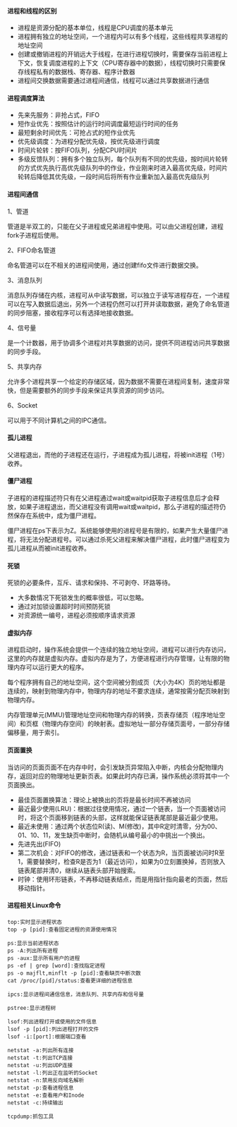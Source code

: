 
#### 进程和线程的区别

- 进程是资源分配的基本单位，线程是CPU调度的基本单元
- 进程拥有独立的地址空间，一个进程内可以有多个线程，这些线程共享进程的地址空间
- 创建或撤销进程的开销远大于线程，在进行进程切换时，需要保存当前进程上下文，恢复调度进程的上下文（CPU寄存器中的数据），线程切换时只需要保存线程私有的数据栈、寄存器、程序计数器
- 进程间交换数据需要通过进程间通信，线程可以通过共享数据进行通信

#### 进程调度算法

- 先来先服务：非抢占式，FIFO
- 短作业优先：按照估计的运行时间调度最短运行时间的任务
- 最短剩余时间优先：可抢占式的短作业优先
- 优先级调度：为进程分配优先级，按优先级进行调度
- 时间片轮转：按FIFO队列，分配CPU时间片
- 多级反馈队列：拥有多个独立队列，每个队列有不同的优先级，按时间片轮转的方式优先执行高优先级队列中的作业，作业刚来时进入最高优先级，时间片轮转后降低其优先级，一段时间后将所有作业重新加入最高优先级队列

#### 进程间通信

1、管道

管道是半双工的，只能在父子进程或兄弟进程中使用。可以由父进程创建，进程fork子进程后使用。

2、FIFO命名管道

命名管道可以在不相关的进程间使用，通过创建fifo文件进行数据交换。

3、消息队列

消息队列存储在内核，进程可从中读写数据，可以独立于读写进程存在，一个进程可以在写入数据后退出，另外一个进程仍然可以打开并读取数据，避免了命名管道的同步阻塞，接收程序可以有选择地接收数据。

4、信号量

是一个计数器，用于协调多个进程对共享数据的访问，提供不同进程访问共享数据的同步手段。

5、共享内存

允许多个进程共享一个给定的存储区域，因为数据不需要在进程间复制，速度非常快，但是需要额外的同步手段来保证共享资源的同步访问。

6、Socket

可以用于不同计算机之间的IPC通信。

#### 孤儿进程

父进程退出，而他的子进程还在运行，子进程成为孤儿进程，将被init进程（1号）收养。

#### 僵尸进程

子进程的进程描述符只有在父进程通过wait或waitpid获取子进程信息后才会释放，如果子进程退出，而父进程没有调用wait或waitpid，那么子进程的描述符仍然保存在系统中，成为僵尸进程。

僵尸进程在ps下表示为Z。系统能够使用的进程号是有限的，如果产生大量僵尸进程，将无法分配进程号。可以通过杀死父进程来解决僵尸进程，此时僵尸进程变为孤儿进程从而被init进程收养。

#### 死锁

死锁的必要条件，互斥、请求和保持、不可剥夺、环路等待。
- 大多数情况下死锁发生的概率很低，可以忽略。
- 通过对加锁设置超时时间预防死锁
- 对资源统一编号，进程必须按顺序请求资源

#### 虚拟内存

进程启动时，操作系统会提供一个连续的独立地址空间，进程可以进行内存访问，这里的内存就是虚拟内存。虚拟内存是为了，方便进程进行内存管理，让有限的物理内存可以运行更大的程序。

每个程序拥有自己的地址空间，这个空间被分割成页（大小为4K）页的地址都是连续的，映射到物理内存中，物理内存的地址不要求连续，通常按需分配页映射到物理内存。

内存管理单元(MMU)管理地址空间和物理内存的转换，页表存储页（程序地址空间）和页框（物理内存空间）的映射表。虚拟地址一部分存储页面号，一部分存储偏移量，用于索引。

#### 页面置换

当访问的页面页面不在内存中时，会引发缺页异常陷入中断，内核会分配物理内存，返回对应的物理地址更新页表。如果此时内存已满，操作系统必须将其中一个页面换出。

- 最佳页面置换算法：理论上被换出的页将是最长时间不再被访问
- 最近最少使用(LRU)：根据过往使用情况，通过一个链表，当一个页面被访问时，将这个页面移到链表的头部，这样就能保证链表尾部是最近最少使用。
- 最近未使用：通过两个状态位R(读)、M(修改)，其中R定时清零，分为00、01、10、11，发生缺页中断时，会随机从编号最小的中挑出一个换出。
- 先进先出(FIFO)
- 第二次机会：对FIFO的修改，通过链表和一个状态为R，当页面被访问时R至1，需要替换时，检查R是否为1（最近访问），如果为0立刻置换掉，否则放入链表尾部并清0，继续从链表头部开始搜索。
- 时钟：使用环形链表，不再移动链表结点，而是用指针指向最老的页面，然后移动指针。

#### 进程相关Linux命令

```shell script
top:实时显示进程状态
top -p [pid]:查看固定进程的资源使用情况

ps:显示当前进程状态
ps -A:列出所有进程
ps -aux:显示所有用户的进程
ps -ef | grep [word]:查找指定进程
ps -o majflt,minflt -p [pid]:查看缺页中断次数
cat /proc/[pid]/status:查看更详细的进程信息

ipcs:显示进程间通信信息，消息队列、共享内存和信号量

pstree:显示进程树

lsof:列出进程打开或使用的文件信息
lsof -p [pid]:列出进程打开的文件
lsof -i:[port]:根据端口查看

netstat -a:列出所有连接
netstat -t:列出TCP连接
netstat -u:列出UDP连接
netstat -l:列出正在监听的Socket
netstat -n:禁用反向域名解析
netstat -p:查看进程信息
netstat -e:查看用户和Inode
netstat -c:持续输出

tcpdump:抓包工具
```


